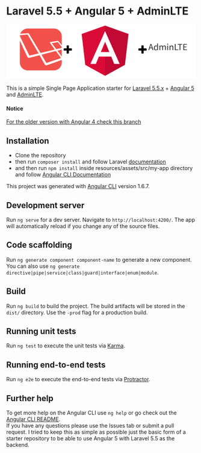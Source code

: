 # Laravel 5.5 + Angular 5 + AdminLTE

![logo](image.png "Logo")

This is a simple Single Page Application starter for [Laravel 5.5.x](https://laravel.com) + [Angular 5](https://angular.io/) and [AdminLTE](https://github.com/almasaeed2010/AdminLTE).

#### Notice
[For the older version with Angular 4 check this branch](https://github.com/ilirhushi/laravel5.5-angular4/tree/angular-4)

## Installation

- Clone the repository
- then run `composer install` and follow Laravel [documentation](https://laravel.com/docs/5.5)
- and then run `npm install` inside resources/assets/src/my-app directory and follow [Angular CLI Documentation](https://github.com/angular/angular-cli)

This project was generated with [Angular CLI](https://github.com/angular/angular-cli) version 1.6.7.

## Development server

Run `ng serve` for a dev server. Navigate to `http://localhost:4200/`. The app will automatically reload if you change any of the source files.

## Code scaffolding

Run `ng generate component component-name` to generate a new component. You can also use `ng generate directive|pipe|service|class|guard|interface|enum|module`.

## Build

Run `ng build` to build the project. The build artifacts will be stored in the `dist/` directory. Use the `-prod` flag for a production build.

## Running unit tests

Run `ng test` to execute the unit tests via [Karma](https://karma-runner.github.io).

## Running end-to-end tests

Run `ng e2e` to execute the end-to-end tests via [Protractor](http://www.protractortest.org/).

## Further help

To get more help on the Angular CLI use `ng help` or go check out the [Angular CLI README](https://github.com/angular/angular-cli/blob/master/README.md).
<br>
If you have any questions please use the Issues tab or submit a pull request. I tried to keep this as simple as possible just the basic form of a starter repository to be able to use Angular 5 with Laravel 5.5 as the backend.

  

